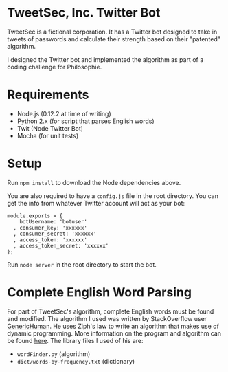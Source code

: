 TweetSec, Inc. Twitter Bot
==========================
TweetSec is a fictional corporation. It has a Twitter bot designed to take in tweets of passwords and calculate their strength based on their "patented" algorithm. 

I designed the Twitter bot and implemented the algorithm as part of a coding challenge for Philosophie.

# Requirements

* Node.js (0.12.2 at time of writing)
* Python 2.x (for script that parses English words)
* Twit (Node Twitter Bot)
* Mocha (for unit tests)

# Setup

Run `npm install` to download the Node dependencies above.

You are also required to have a `config.js` file in the root directory. You can get the info from whatever Twitter account will act as your bot:

    module.exports = {
        botUsername: 'botuser'
      , consumer_key: 'xxxxxx'
      , consumer_secret: 'xxxxxx'
      , access_token: 'xxxxxx'
      , access_token_secret: 'xxxxxx'
    };

Run `node server` in the root directory to start the bot.

# Complete English Word Parsing

For part of TweetSec's algorithm, complete English words must be found and modified. The algorithm I used was written by StackOverflow user [GenericHuman](http://stackoverflow.com/users/1515832/generic-human). He uses Ziph's law to write an algorithm that makes use of dynamic programming. More information on the program and algorithm can be found [here](http://stackoverflow.com/a/11642687/1166128). The library files I used of his are:
* `wordFinder.py` (algorithm)
* `dict/words-by-frequency.txt` (dictionary)
